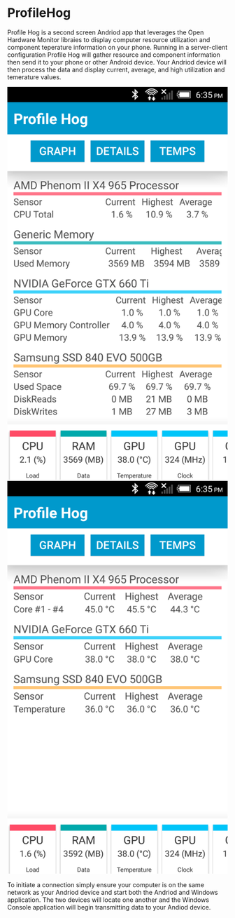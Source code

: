 # ProfileHog
Profile Hog is a second screen Andriod app that leverages the Open Hardware Monitor libraies to display computer resource utilization and component teperature information on your phone.  Running in a server-client configuration Profile Hog will gather resource and component information then send it to your phone or other Android device.  Your Andriod device will then process the data and display current, average, and high utilization and temerature values.

![Screenshots](images/phDetails.png) ![Screenshots](images/phTemp.png)

To initiate a connection simply ensure your computer is on the same network as your Andriod device and start both the Andriod and Windows application.  The two devices will locate one another and the Windows Console application will begin transmitting data to your Andiod device.
